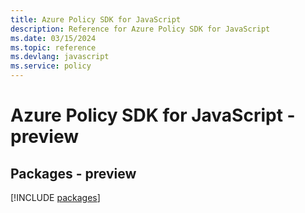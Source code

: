 ```yaml
---
title: Azure Policy SDK for JavaScript
description: Reference for Azure Policy SDK for JavaScript
ms.date: 03/15/2024
ms.topic: reference
ms.devlang: javascript
ms.service: policy
---
```

# Azure Policy SDK for JavaScript - preview
## Packages - preview
[!INCLUDE [packages](policy-index.md)]